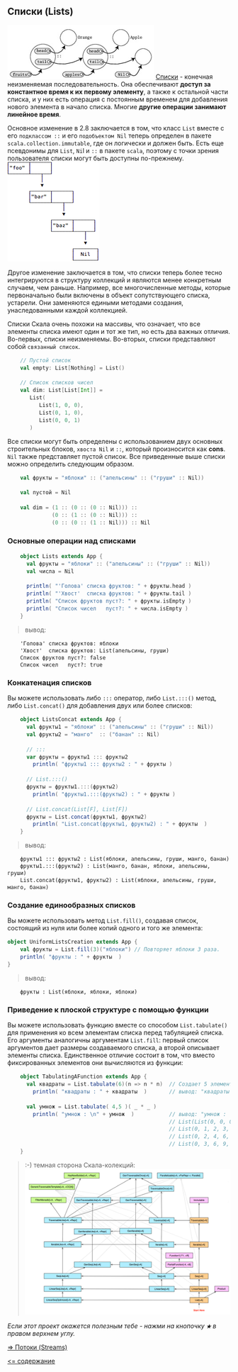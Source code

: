 ## Списки (Lists)

![alt text](https://github.com/steklopod/Collections/blob/master/src/main/resources/images/listFruit.jpg "listFruit")
[Списки](http://www.scala-lang.org/api/current/scala/collection/Map.html) - конечная неизменяемая последовательность. 
Она обеспечивают **доступ за константное время к их первому элементу**, а также к остальной части списка, и у них есть операция с 
постоянным временем для добавления нового элемента в начало списка. Многие **другие операции занимают линейное время**.
       
Основное изменение в 2.8 заключается в том, что класс `List` вместе с его `подклассом ::` и его `подобъектом Nil` теперь 
определен в пакете `scala.collection.immutable`, где он логически и должен быть. Есть еще псевдонимы для `List`, `Ni`l и `::`
 в пакете `scala`, поэтому с точки зрения пользователя списки могут быть доступны по-прежнему.![alt text](https://github.com/steklopod/Collections/blob/master/src/main/resources/images/lists.png "lists")                                                                     
                                                                  
Другое изменение заключается в том, что списки теперь более тесно интегрируются в структуру коллекций и являются менее
 конкретным случаем, чем раньше. Например, все многочисленные методы, которые первоначально были включены в объект 
 сопутствующего списка, устарели. Они заменяются едиными методами создания, унаследованными каждой коллекцией.

Списки Скала очень похожи на массивы, что означает, что все элементы списка имеют один и тот же тип, но есть два важных 
отличия. Во-первых, списки неизменяемы. Во-вторых, списки представляют собой `связанный список`.

```scala
    // Пустой список
    val empty: List[Nothing] = List()
    
    // Список списков чисел
    val dim: List[List[Int]] =
       List(
          List(1, 0, 0),
          List(0, 1, 0),
          List(0, 0, 1)
       )
```

Все списки могут быть определены с использованием двух основных строительных блоков, `хвоста Nil` и `::`, который 
произносится как **cons**. `Nil` также представляет пустой список. Все приведенные выше списки можно определить следующим образом.

```scala
    val фрукты = "яблоки" :: ("апельсины" :: ("груши" :: Nil))
    
    val пустой = Nil
    
    val dim = (1 :: (0 :: (0 :: Nil))) ::
              (0 :: (1 :: (0 :: Nil))) ::
              (0 :: (0 :: (1 :: Nil))) :: Nil
```

### Основные операции над списками

```scala
    object Lists extends App {
      val фрукты = "яблоки" :: ("апельсины" :: ("груши" :: Nil))
      val числа = Nil
    
      println( "'Голова' списка фруктов: " + фрукты.head )
      println( "'Хвост'  списка фруктов: " + фрукты.tail )
      println( "Список фруктов пуст?: " + фрукты.isEmpty )
      println( "Список чисел   пуст?: " + числа.isEmpty )
    }
```
> вывод:
```text
    'Голова' списка фруктов: яблоки
    'Хвост'  списка фруктов: List(апельсины, груши)
    Список фруктов пуст?: false
    Список чисел   пуст?: true
```

### Конкатенация списков

Вы можете использовать либо `:::` оператор, либо `List.:::()` метод, либо `List.concat()` для добавления двух или более 
списков:

```scala
    object ListsConcat extends App {
      val фрукты1 = "яблоки" :: ("апельсины" :: ("груши" :: Nil))
      val фрукты2 = "манго"  :: ("банан" :: Nil)
    
      // :::
      var фрукты = фрукты1 ::: фрукты2
        println( "фрукты1 ::: фрукты2 : " + фрукты )
    
      // List.:::() 
      фрукты = фрукты1.:::(фрукты2)
        println( "фрукты1.:::(фрукты2) : " + фрукты )
    
      // List.concat(List[F], List[F])
      фрукты = List.concat(фрукты1, фрукты2)
        println( "List.concat(фрукты1, фрукты2) : " + фрукты  )
    }
```

> вывод:
```text
    фрукты1 ::: фрукты2 : List(яблоки, апельсины, груши, манго, банан)
    фрукты1.:::(фрукты2) : List(манго, банан, яблоки, апельсины, груши)
    List.concat(фрукты1, фрукты2) : List(яблоки, апельсины, груши, манго, банан)
```

### Создание единообразных списков

Вы можете использовать метод `List.fill()`, создавая список, состоящий из нуля или более копий одного и того же элемента:

```scala
object UniformListsCreation extends App {
    val фрукты = List.fill(3)("яблоки") // Повторяет яблоки 3 раза.
    println( "фрукты : " + фрукты  )
}
```

> вывод:
```text
    фрукты : List(яблоки, яблоки, яблоки)
```

### Приведение к плоской структуре с помощью функции 

Вы можете использовать функцию вместе со способом `List.tabulate()` для применения ко всем элементам списка перед 
табуляцией списка. Его аргументы аналогичны аргументам `List.fill`: первый список аргументов дает размеры создаваемого 
списка, а второй описывает элементы списка. Единственное отличие состоит в том, что вместо фиксированных элементов они 
вычисляются из функции:


```scala
    object TabulatingAFunction extends App {
      val квадраты = List.tabulate(6)(n => n * n)  // Создает 5 элементов, используя заданную функцию.
        println( "квадраты : " + квадраты  )       // вывод: "квадраты : List(0, 1, 4, 9, 16, 25)"
    
      val умнож = List.tabulate( 4,5 )( _ * _ )
        println( "умнож : \n" + умнож  )           // вывод: "умнож : 
                                                   // List(List(0, 0, 0, 0, 0), 
                                                   // List(0, 1, 2, 3, 4), 
                                                   // List(0, 2, 4, 6, 8), 
                                                   // List(0, 3, 6, 9, 12))"
    }
```

> :-) темная сторона Скала-колекций:
![alt text](https://github.com/steklopod/Collections/blob/master/src/main/resources/images/list-scala_hard.png "list-scala")                                                                     


_Если этот проект окажется полезным тебе - нажми на кнопочку **`★`** в правом верхнем углу._

[=> Потоки (Streams)](https://github.com/steklopod/Collections/blob/master/src/main/resources/readmes/Concrete-Streams.md)

[<= содержание](https://github.com/steklopod/Collections/blob/master/readme.md)